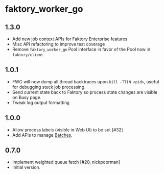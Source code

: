 # faktory\_worker\_go

## 1.3.0

- Add new job context APIs for Faktory Enterprise features
- Misc API refactoring to improve test coverage
- Remove `faktory_worker_go` Pool interface in favor of the Pool now in `faktory/client`

## 1.0.1

- FWG will now dump all thread backtraces upon `kill -TTIN <pid>`,
  useful for debugging stuck job processing.
- Send current state back to Faktory so process state changes are visible on Busy page.
- Tweak log output formatting

## 1.0.0

- Allow process labels (visible in Web UI) to be set [#32]
- Add APIs to manage [Batches](https://github.com/contribsys/faktory/wiki/Ent-Batches).

## 0.7.0

- Implement weighted queue fetch [#20, nickpoorman]
- Initial version.
